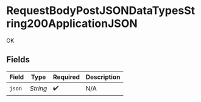 # RequestBodyPostJSONDataTypesString200ApplicationJSON

OK


## Fields

| Field              | Type               | Required           | Description        |
| ------------------ | ------------------ | ------------------ | ------------------ |
| `json`             | *String*           | :heavy_check_mark: | N/A                |